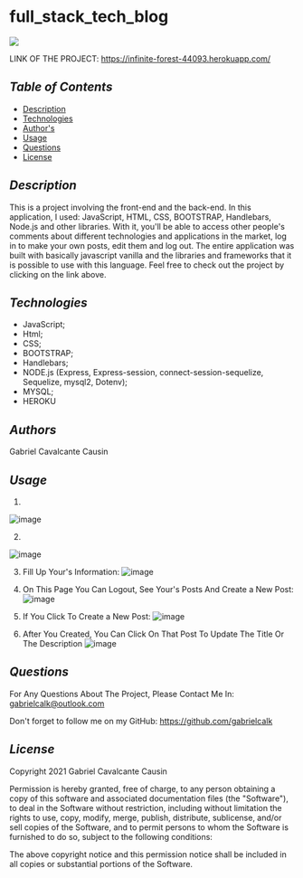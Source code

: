 # full_stack_tech_blog

<img src='https://img.shields.io/badge/license-MIT-yellow'>

LINK OF THE PROJECT: https://infinite-forest-44093.herokuapp.com/
    

## *Table of Contents*
- [Description](#description)
- [Technologies](#technologies)
- [Author's](#authors)
- [Usage](#usage)
- [Questions](#questions)
- [License](#license)
    


## *Description*
This is a project involving the front-end and the back-end. In this application, I used: JavaScript, HTML, CSS, BOOTSTRAP, Handlebars, Node.js and other libraries. With it, you'll be able to access other people's comments about different technologies and applications in the market, log in to make your own posts, edit them and log out. The entire application was built with basically javascript vanilla and the libraries and frameworks that it is possible to use with this language. Feel free to check out the project by clicking on the link above.


## *Technologies*
- JavaScript;
- Html;
- CSS;
- BOOTSTRAP;
- Handlebars;
- NODE.js (Express, Express-session, connect-session-sequelize, Sequelize, mysql2, Dotenv);
- MYSQL;
- HEROKU



## *Authors*
Gabriel Cavalcante Causin



## *Usage*
1)
![image](https://user-images.githubusercontent.com/89816900/140004807-851b8b54-4e8a-4305-904f-99ff2e192bd2.png)


2)
![image](https://user-images.githubusercontent.com/89816900/140004848-b2eacb70-d347-404d-b985-3d57905574e3.png)

3) Fill Up Your's Information:
![image](https://user-images.githubusercontent.com/89816900/140004881-49b813f7-2501-4293-bce4-1042e1d0af4c.png)

4) On This Page You Can Logout, See Your's Posts And Create a New Post:
![image](https://user-images.githubusercontent.com/89816900/140004946-7858d4ac-3151-4c0e-bddd-fca99e51eea2.png)

5) If You Click To Create a New Post:
 ![image](https://user-images.githubusercontent.com/89816900/140004982-94e4f305-a7f4-4325-8f4a-81d3d1dcecbe.png)

6) After You Created, You Can Click On That Post To Update The Title Or The Description
![image](https://user-images.githubusercontent.com/89816900/140005038-9d0359d0-212b-43c3-a855-6d15a6169874.png)


## *Questions*
For Any Questions About The Project, Please Contact Me In:
gabrielcalk@outlook.com

Don't forget to follow me on my GitHub: https://github.com/gabrielcalk



## *License*
Copyright 2021 Gabriel Cavalcante Causin

Permission is hereby granted, free of charge, to any person obtaining a copy of this software and associated documentation files (the "Software"), to deal in the Software without restriction, including without limitation the rights to use, copy, modify, merge, publish, distribute, sublicense, and/or sell copies of the Software, and to permit persons to whom the Software is furnished to do so, subject to the following conditions:

The above copyright notice and this permission notice shall be included in all copies or substantial portions of the Software.
